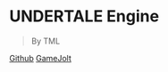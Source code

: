# UNDERTALE Engine

> By TML

[<i class="fa fa-github"></i> Github](https://github.com/tml233/undertale_engine)
[<i class="fa fa-external-link"></i> GameJolt](https://gamejolt.com/games/undertale_engine/378055)